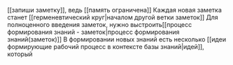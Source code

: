 [[запиши заметку]], ведь [[память ограничена]]
Каждая новая заметка станет [[герменевтический круг|началом другой ветки заметок]]
Для полноценного введения заметок, нужно выстроить[[процесс формирования знаний - заметок|процесс формирования знаний(заметок)]]
В формировании новых знаний есть несколько [[идеи формирующие рабочий процесс в контексте базы знаний|идей]], который